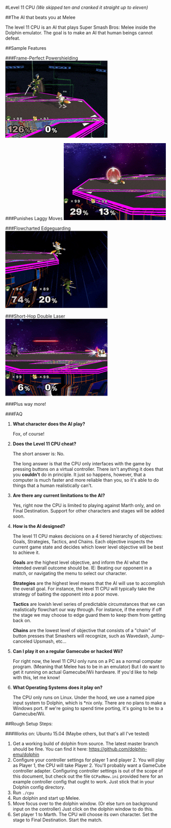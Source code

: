 #Level 11 CPU
*(We skipped ten and cranked it straight up to eleven)*

##The AI that beats you at Melee

The level 11 CPU is an AI that plays Super Smash Bros: Melee inside the Dolphin emulator. The goal is to make an AI that human beings cannot defeat.

##Sample Features

###Frame-Perfect Powershielding
![Powershield](images/Powershield.gif)

###Punishes Laggy Moves
![Powershield](images/RollPunish.gif)

###Flowcharted Edgeguarding
![RollPunish](images/MarthKiller.gif)

###Short-Hop Double Laser
![RollPunish](images/SHDL.gif)

###Plus way more!

###FAQ

1. **What character does the AI play?**

    Fox, of course!

2. **Does the Level 11 CPU cheat?**

    The short answer is: No.

    The long answer is that the CPU only interfaces with the game by pressing buttons on a virtual controller. There isn't anything it does that you **couldn't** do in principle. It just so happens, however, that a computer is much faster and more reliable than you, so it's able to do things that a human realistically can't.

3. **Are there any current limitations to the AI?**

    Yes, right now the CPU is limited to playing against Marth only, and on Final Destination. Support for other characters and stages will be added soon.

4. **How is the AI designed?**

    The level 11 CPU makes decisions on a 4 tiered hierarchy of objectives: Goals, Strategies, Tactics, and Chains. Each objective inspects the current game state and decides which lower level objective will be best to achieve it.

    **Goals** are the highest level objective, and inform the AI what the intended overall outcome should be. IE: Beating our opponent in a match, or navigating the menu to select our character.

    **Strategies** are the highest level means that the AI will use to accomplish the overall goal. For instance, the level 11 CPU will typically take the strategy of baiting the opponent into a poor move.

    **Tactics** are lowish level series of predictable circumstances that we can realistically flowchart our way through. For instance, if the enemy if off the stage we may choose to edge guard them to keep them from getting back on.

    **Chains** are the lowest level of objective that consists of a "chain" of button presses that Smashers will recognize, such as Wavedash, Jump-canceled Upsmash, etc...

5. **Can I play it on a regular Gamecube or hacked Wii?**

    For right now, the level 11 CPU only runs on a PC as a normal computer program. (Meaning that Melee has to be in an emulator) But I do want to get it running on actual Gamecube/Wii hardware. If you'd like to help with this, let me know!

6. **What Operating Systems does it play on?**

    The CPU only runs on Linux. Under the hood, we use a named pipe input system to Dolphin, which is *nix only. There are no plans to make a Windows port. If we're going to spend time porting, it's going to be to a Gamecube/Wii.

##Rough Setup Steps:

###Works on: Ubuntu 15.04 (Maybe others, but that's all I've tested)

1. Get a working build of dolphin from source. The latest master branch should be fine. You can find it here:
https://github.com/dolphin-emu/dolphin
2. Configure your controller settings for player 1 and player 2. You will play as Player 1, the CPU will take Player 2. You'll probably want a GameCube controller adapter. Configuring controller settings is out of the scope of this document, but check out the file `GCPadNew.ini` provided here for an example controller config that ought to work. Just stick that in your Dolphin config directory.
3. Run `./cpu`
4. Run dolphin and start up Melee.
5. Move focus over to the dolphin window. (Or else turn on background input on the controller) Just click on the dolphin window to do this.
6. Set player 1 to Marth. The CPU will choose its own character.  Set the stage to Final Destination. Start the match.
